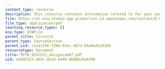 ```yaml
---
content_type: resource
description: This resource contains information related to for your eyes only!
file: https://ol-ocw-studio-app-production.s3.amazonaws.com/courses/6-01sc-introduction-to-electrical-engineering-and-computer-science-i-spring-2011/e949fa139d3c0e1de4480699bc8a6f80_MIT6_01SCS11_designLab07.pdf
file_type: application/pdf
learning_resource_types: []
ocw_type: OCWFile
parent_title: Circuits
parent_type: CourseSection
parent_uid: c1a11356-f20d-61ec-dbf3-85a0ade29169
resourcetype: Document
title: MIT6_01SCS11_designLab07.pdf
uid: e949fa13-9d3c-0e1d-e448-0699bc8a6f80
---
```

